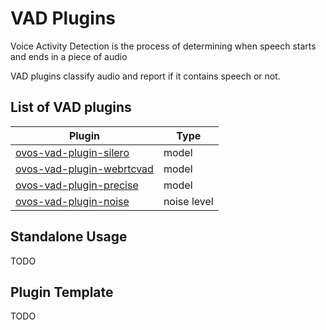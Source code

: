 # VAD Plugins

Voice Activity Detection is the process of determining when speech starts and ends in a piece of audio

VAD plugins classify audio and report if it contains speech or not.

## List of VAD plugins

| Plugin                                                                                | Type        |
|---------------------------------------------------------------------------------------|-------------|
| [ovos-vad-plugin-silero](https://github.com/OpenVoiceOS/ovos-vad-plugin-silero)       | model       |
| [ovos-vad-plugin-webrtcvad](https://github.com/OpenVoiceOS/ovos-vad-plugin-webrtcvad) | model       |
| [ovos-vad-plugin-precise](https://github.com/OpenVoiceOS/ovos-vad-plugin-precise)     | model       |
| [ovos-vad-plugin-noise](https://github.com/OpenVoiceOS/ovos-vad-plugin-noise)         | noise level |


## Standalone Usage

TODO

## Plugin Template

TODO
